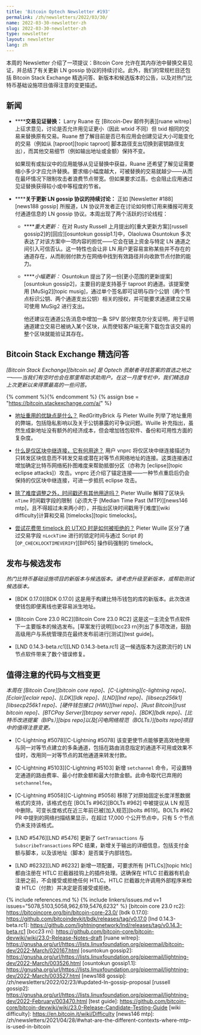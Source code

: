 ```yaml
---
title: 'Bitcoin Optech Newsletter #193'
permalink: /zh/newsletters/2022/03/30/
name: 2022-03-30-newsletter-zh
slug: 2022-03-30-newsletter-zh
type: newsletter
layout: newsletter
lang: zh
---
```

本周的 Newsletter 介绍了一项提议：Bitcoin Core 允许在其内存池中替换交易见证，并总结了有关更新 LN gossip 协议的持续讨论。此外，我们的常规栏目还包括 Bitcoin Stack Exchange 精选问答、新版本和候选版本的公告，以及对热门比特币基础设施项目值得注意的变更描述。

## 新闻

- **<!--transaction-witness-replacement-->****交易见证替换：**
  Larry Ruane 在 [Bitcoin-Dev 邮件列表][ruane witrep]上征求意见，讨论是否允许用见证更小（因此 wtxid 不同）但 txid 相同的交易来替换原有交易。Ruane 想了解目前是否已有应用会创建见证大小可能变化的交易（例如从 [taproot][topic taproot] 脚本路径支出切换到密钥路径支出），而其他交易细节（例如输出地址或金额）保持不变。

  如果现有或拟议中的应用能够从见证替换中获益，Ruane 还希望了解见证需要缩小多少才应允许替换。要求缩小幅度越大，可被替换的交易就越少——从而在最坏情况下限制攻击者浪费节点带宽。但如果要求过高，也会阻止应用通过见证替换获得较小或中等程度的节省。

- **<!--continued-discussion-about-updated-ln-gossip-protocol-->****关于更新 LN gossip 协议的持续讨论：**
  正如 [Newsletter #188][news188 gossip] 所报道，LN 协议开发者正在讨论如何修订用来播报可用支付通道信息的 LN gossip 协议。本周出现了两个活跃的讨论线程：

  - **<!--major-update-->***重大更新：*
    在对 Rusty Russell 上月提出的[重大更新方案][russell gossip2]的[回应][osuntokun gossip1.1]中，Olaoluwa Osuntokun 多次表达了对该方案中一项内容的担忧——它会在链上资金与特定 LN 通道之间引入可信否认。这一特性也会让非 LN 用户更容易宣称某些并不存在的通道存在，从而削弱付款方在网络中找到有效路径并向收款节点付款的能力。

  - **<!--minor-update-->***小幅更新：*
    Osuntokun 提出了另一份[更小范围的更新提案][osuntokun gossip2]，主要目的是支持基于 taproot 的通道。该提案使用 [MuSig2][topic musig]，通过单个签名即可证明与四个公钥（两个节点标识公钥、两个通道支出公钥）相关的授权，并可能要求通道建立交易可使用 MuSig2 进行支出。

    他还建议在通道公告消息中增加一条 SPV 部分默克尔分支证明，用于证明通道建立交易已被纳入某个区块，从而使轻客户端无需下载包含该交易的整个区块就能验证其存在。

## Bitcoin Stack Exchange 精选问答

*[Bitcoin Stack Exchange][bitcoin.se] 是 Optech 贡献者寻找答案的首选之地之一——当我们有空时也会在那里帮助求助用户。在这一月度专栏中，我们精选自上次更新以来得票最高的一些问答。*

{% comment %}<!-- https://bitcoin.stackexchange.com/search?tab=votes&q=created%3a1m..%20is%3aanswer -->{% endcomment %}
{% assign bse = "https://bitcoin.stackexchange.com/a/" %}

- **<!--what-are-the-advantages-or-disadvantages-to-address-reuse-->**[地址重用的优缺点是什么？]({{bse}}112955)
  RedGrittyBrick 与 Pieter Wuille 列举了地址重用的弊端，包括隐私影响以及关于公钥暴露的可争议问题。Wuille 补充指出，虽然生成新地址没有额外的经济成本，但会增加钱包软件、备份和可用性方面的复杂度。

- **<!--what-is-a-block-relay-only-connection-and-what-is-it-used-for-->**[什么是仅区块中继连接，它有何用途？]({{bse}}112828)
  用户 vnprc 将仅区块中继连接描述为只转发区块信息而不转发交易或潜在对等节点网络地址的连接。这类连接通过增加确定比特币网络拓扑图难度来帮助抵御分区（亦称为 [eclipse][topic eclipse attacks]）攻击。vnprc 还介绍了锚定连接——一种节点重启后仍会保持的仅区块中继连接，可进一步抵抗 eclipse 攻击。

- **<!--is-timestamping-needed-for-anything-except-difficulty-adjustment-->**[除了难度调整之外，时间戳还有其他用途吗？]({{bse}}112929)
  Pieter Wuille 解释了区块头 `nTime` 时间戳字段的限制（必须大于 [Median Time Past (MTP)][news146 mtp]，且不得超过未来两小时），并指出区块时间戳用于[难度][wiki difficulty]计算和交易 [timelocks][topic timelocks]。

- **<!--how-are-attempts-to-spend-from-a-timelocked-utxo-rejected-->**[尝试花费带 timelock 的 UTXO 时是如何被拒绝的？]({{bse}}112989)
  Pieter Wuille 区分了通过交易字段 `nLockTime` 进行的锁定时间与通过 Script 的 [`OP_CHECKLOCKTIMEVERIFY`][BIP65] 操作码强制的 timelock。

## 发布与候选发布

*热门比特币基础设施项目的新版本与候选版本。请考虑升级至新版本，或帮助测试候选版本。*

- [BDK 0.17.0][BDK 0.17.0]
  这是用于构建比特币钱包的库的新版本。此次改进使钱包即便离线也更容易派生地址。

- [Bitcoin Core 23.0 RC2][Bitcoin Core 23.0 RC2]
  这是这一主流全节点软件下一主要版本的候选发布。[草案发行说明][bcc23 rn]列出了多项改进，鼓励高级用户与系统管理员在最终发布前进行[测试][test guide]。

- [LND 0.14.3-beta.rc1][LND 0.14.3-beta.rc1]
  这一候选版本为这款流行的 LN 节点软件带来了数个错误修复。

## 值得注意的代码与文档变更

*本周在 [Bitcoin Core][bitcoin core repo]、[C-Lightning][c-lightning repo]、[Eclair][eclair repo]、[LDK][ldk repo]、[LND][lnd repo]、[libsecp256k1][libsecp256k1 repo]、[硬件钱包接口 (HWI)][hwi repo]、[Rust Bitcoin][rust bitcoin repo]、[BTCPay Server][btcpay server repo]、[BDK][bdk repo]、[比特币改进提案（BIPs）][bips repo]以及[闪电网络规范（BOLTs）][bolts repo]项目中的值得注意变更。*

- [C-Lightning #5078][C-Lightning #5078]
  该变更使节点能够更高效地使用与同一对等节点建立的多条通道，包括在路由消息指定的通道不可用或效果不佳时，改用同一对等节点的其他通道来转发付款。

- [C-Lightning #5103][C-Lightning #5103]
  新增 `setchannel` 命令，可设置特定通道的路由费率、最小付款金额和最大付款金额。此命令取代已弃用的 `setchannelfee`。

- [C-Lightning #5058][C-Lightning #5058]
  移除了对原始固定长度洋葱数据格式的支持，该格式也在 [BOLTs #962][BOLTs #962] 中被提议从 LN 规范中删除。可变长度格式在近三年前已被[加入规范][bolts #619]。BOLTs #962 PR 中提到的网络扫描结果显示，在超过 17,000 个公开节点中，只有 5 个节点仍未支持该格式。

- [LND #5476][LND #5476]
  更新了 `GetTransactions` 与 `SubscribeTransactions` RPC 结果，新增关于输出的详细信息，包括支付金额与脚本，以及该地址（脚本）是否属于内部钱包。

- [LND #6232][LND #6232]
  新增一项配置，可要求所有 [HTLCs][topic htlc] 都由注册在 HTLC 拦截器挂钩上的插件处理。这确保在 HTLC 拦截器有机会注册之前，不会接受或拒绝任何 HTLC。HTLC 拦截器允许调用外部程序来检查 HTLC（付款）并决定是否接受或拒绝。


{% include references.md %}
{% include linkers/issues.md v=1 issues="5078,5103,5058,962,619,5476,6232" %}
[bitcoin core 23.0 rc2]: https://bitcoincore.org/bin/bitcoin-core-23.0/
[bdk 0.17.0]: https://github.com/bitcoindevkit/bdk/releases/tag/v0.17.0
[lnd 0.14.3-beta.rc1]: https://github.com/lightningnetwork/lnd/releases/tag/v0.14.3-beta.rc1
[bcc23 rn]: https://github.com/bitcoin-core/bitcoin-devwiki/wiki/23.0-Release-Notes-draft
[ruane witrep]: https://gnusha.org/url/https://lists.linuxfoundation.org/pipermail/bitcoin-dev/2022-March/020167.html
[osuntokun gossip2]: https://gnusha.org/url/https://lists.linuxfoundation.org/pipermail/lightning-dev/2022-March/003526.html
[osuntokun gossip1.1]: https://gnusha.org/url/https://lists.linuxfoundation.org/pipermail/lightning-dev/2022-March/003527.html
[news188 gossip]: /zh/newsletters/2022/02/23/#updated-ln-gossip-proposal
[russell gossip2]: https://gnusha.org/url/https://lists.linuxfoundation.org/pipermail/lightning-dev/2022-February/003470.html
[test guide]: https://github.com/bitcoin-core/bitcoin-devwiki/wiki/23.0-Release-Candidate-Testing-Guide
[wiki difficulty]: https://en.bitcoin.it/wiki/Difficulty
[news146 mtp]: /zh/newsletters/2021/04/28/#what-are-the-different-contexts-where-mtp-is-used-in-bitcoin
